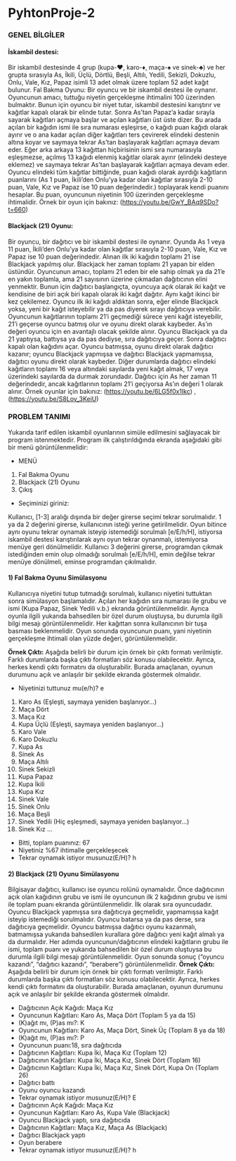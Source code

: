 # PyhtonProje-2

### GENEL BİLGİLER

#### İskambil destesi:
Bir iskambil destesinde 4 grup (kupa-♥, karo-♦, maça-♠ ve sinek-♣) ve her grupta sırasıyla As, İkili, Üçlü, Dörtlü, Beşli, Altılı, Yedili, Sekizli, Dokuzlu, Onlu, Vale, Kız, Papaz isimli 13 adet olmak üzere toplam 52 adet kağıt bulunur.
Fal Bakma Oyunu: Bir oyuncu ve bir iskambil destesi ile oynanır. Oyuncunun amacı, tuttuğu niyetin gerçekleşme ihtimalini 100 üzerinden bulmaktır. Bunun için oyuncu bir niyet tutar, iskambil destesini karıştırır ve kağıtlar kapalı olarak bir elinde tutar. Sonra As’tan Papaz’a kadar sırayla sayarak kağıtları açmaya başlar ve açılan kağıtları üst üste dizer. Bu arada açılan bir kağıdın ismi ile sıra numarası eşleşirse, o kağıdı puan kağıdı olarak ayırır ve o ana kadar açılan diğer kağıtları ters çevirerek elindeki destenin altına koyar ve saymaya tekrar As’tan başlayarak kağıtları açmaya devam eder. Eğer arka arkaya 13 kağıttan hiçbirisinin ismi sıra numarasıyla eşleşmezse, açılmış 13 kağıdı elenmiş kağıtlar olarak ayırır (elindeki desteye eklemez) ve saymaya tekrar As’tan başlayarak kağıtları açmaya devam eder. Oyuncu elindeki tüm kağıtlar bittiğinde, puan kağıdı olarak ayırdığı kağıtların puanlarını (As 1 puan, İkili’den Onlu’ya kadar olan kağıtlar sırasıyla 2-10 puan, Vale, Kız ve Papaz ise 10 puan değerindedir.) toplayarak kendi puanını hesaplar. Bu puan, oyuncunun niyetinin 100 üzerinden gerçekleşme ihtimalidir. Örnek bir oyun için bakınız: (https://youtu.be/GwY_BAq9SDo?t=660)

#### Blackjack (21) Oyunu: 
Bir oyuncu, bir dağıtıcı ve bir iskambil destesi ile oynanır. Oyunda As 1 veya 11 puan, İkili’den Onlu’ya kadar olan kağıtlar sırasıyla 2-10 puan, Vale, Kız ve Papaz ise 10 puan değerindedir. Alınan ilk iki kağıdın toplamı 21 ise Blackjack yapılmış olur. Blackjack her zaman toplamı 21 yapan bir elden üstündür. Oyuncunun amacı, toplamı 21 eden bir ele sahip olmak ya da 21’e en yakın toplamla, ama 21 sayısının üzerine çıkmadan dağıtıcının elini yenmektir. Bunun için dağıtıcı başlangıçta, oyuncuya açık olarak iki kağıt ve kendisine de biri açık biri kapalı olarak iki kağıt dağıtır. Aynı kağıt ikinci bir kez çekilemez. Oyuncu ilk iki kağıdı aldıktan sonra, eğer elinde Blackjack yoksa, yeni bir kağıt isteyebilir ya da pas diyerek sırayı dağıtıcıya verebilir. Oyuncunun kağıtlarının toplamı 21’i geçmediği sürece yeni kağıt isteyebilir, 21’i geçerse oyuncu batmış olur ve oyunu direkt olarak kaybeder. As’ın değeri oyuncu için en avantajlı olacak şekilde alınır. Oyuncu Blackjack ya da 21 yaptıysa, battıysa ya da pas dediyse, sıra dağıtıcıya geçer. Sonra dağıtıcı kapalı olan kağıdını açar. Oyuncu batmışsa, oyunu direkt olarak dağıtıcı kazanır; oyuncu Blackjack yapmışsa ve dağıtıcı Blackjack yapmamışsa, dağıtıcı oyunu direkt olarak kaybeder. Diğer durumlarda dağıtıcı elindeki kağıtların toplamı 16 veya altındaki sayılarda yeni kağıt almak, 17 veya üzerindeki sayılarda da durmak zorundadır. Dağıtıcı için As her zaman 11 değerindedir, ancak kağıtlarının toplamı 21’i geçiyorsa As’ın değeri 1 olarak alınır. Örnek oyunlar için bakınız: (https://youtu.be/6LG5f0x1Ikc) , (https://youtu.be/S8Lov_3KeiU)

### PROBLEM TANIMI
Yukarıda tarif edilen iskambil oyunlarının simüle edilmesini sağlayacak bir program istenmektedir. Program ilk çalıştırıldığında ekranda aşağıdaki gibi bir menü görüntülenmelidir:

- MENÜ
1. Fal Bakma Oyunu
2. Blackjack (21) Oyunu 
3. Çıkış
- Seçiminizi giriniz:

Kullanıcı, [1-3] aralığı dışında bir değer girerse seçimi tekrar sorulmalıdır. 1 ya da 2 değerini girerse, kullanıcının isteği yerine getirilmelidir. Oyun bitince aynı oyunu tekrar oynamak isteyip istemediği sorulmalı [e/E/h/H], istiyorsa iskambil destesi karıştırılarak aynı oyun tekrar oynanmalı, istemiyorsa menüye geri dönülmelidir. Kullanıcı 3 değerini girerse, programdan çıkmak istediğinden emin olup olmadığı sorulmalı [e/E/h/H], emin değilse tekrar menüye dönülmeli, eminse programdan çıkılmalıdır.

#### 1) Fal Bakma Oyunu Simülasyonu
Kullanıcıya niyetini tutup tutmadığı sorulmalı, kullanıcı niyetini tuttuktan sonra simülasyon başlamalıdır. Açılan her kağıdın sıra numarası ile grubu ve ismi (Kupa Papaz, Sinek Yedili v.b.) ekranda görüntülenmelidir. Ayrıca oyunla ilgili yukarıda bahsedilen bir özel durum oluştuysa, bu durumla ilgili bilgi mesajı görüntülenmelidir. Her kağıttan sonra kullanıcının bir tuşa basması beklenmelidir. Oyun sonunda oyuncunun puanı, yani niyetinin gerçekleşme ihtimali olan yüzde değeri, görüntülenmelidir.

**Örnek Çıktı:**
Aşağıda belirli bir durum için örnek bir çıktı formatı verilmiştir. Farklı durumlarda başka çıktı formatları söz konusu olabilecektir. Ayrıca, herkes kendi çıktı formatını da oluşturabilir. Burada amaçlanan, oyunun durumunu açık ve anlaşılır bir şekilde ekranda göstermek olmalıdır.
- Niyetinizi tuttunuz mu(e/h)? e
1. Karo As (Eşleşti, saymaya yeniden başlanıyor...)
1. Maça Dört
2. Maça Kız
3. Kupa Üçlü (Eşleşti, saymaya yeniden başlanıyor...)
1. Karo Vale
2. Karo Dokuzlu
3. Kupa As
4. Sinek As
5. Maça Altılı
6. Sinek Sekizli
7. Kupa Papaz
8. Kupa İkili
9. Kupa Kız
10. Sinek Vale
11. Sinek Onlu
12. Maça Beşli
13. Sinek Yedili (Hiç eşleşmedi, saymaya yeniden başlanıyor...)
1. Sinek Kız
...
- Bitti, toplam puanınız: 67
- Niyetiniz %67 ihtimalle gerçekleşecek
- Tekrar oynamak istiyor musunuz(E/H)? h

#### 2) Blackjack (21) Oyunu Simülasyonu
Bilgisayar dağıtıcı, kullanıcı ise oyuncu rolünü oynamalıdır. Önce dağıtıcının açık olan kağıdının grubu ve ismi ile oyuncunun ilk 2 kağıdının grubu ve ismi ile toplam puanı ekranda görüntülenmelidir. İlk olarak sıra oyuncudadır. Oyuncu Blackjack yapmışsa sıra dağıtıcıya geçmelidir, yapmamışsa kağıt isteyip istemediği sorulmalıdır. Oyuncu batarsa ya da pas derse, sıra dağıtıcıya geçmelidir. Oyuncu batmışsa dağıtıcı oyunu kazanmalı, batmamışsa yukarıda bahsedilen kurallara göre dağıtıcı yeni kağıt almalı ya da durmalıdır. Her adımda oyuncunun/dağıtıcının elindeki kağıtların grubu ile ismi, toplam puanı ve yukarıda bahsedilen bir özel durum oluştuysa bu durumla ilgili bilgi mesajı görüntülenmelidir. Oyun sonunda sonuç (“oyuncu kazandı”, “dağıtıcı kazandı”, “berabere”) görüntülenmelidir.
**Örnek Çıktı:**
Aşağıda belirli bir durum için örnek bir çıktı formatı verilmiştir. Farklı durumlarda başka çıktı formatları söz konusu olabilecektir. Ayrıca, herkes kendi çıktı formatını da oluşturabilir. Burada amaçlanan, oyunun durumunu açık ve anlaşılır bir şekilde ekranda göstermek olmalıdır.

- Dağıtıcının Açık Kağıdı: Maça Kız
- Oyuncunun Kağıtları: Karo As, Maça Dört (Toplam 5 ya da 15)
- (K)ağıt mı, (P)as mı?: K
- Oyuncunun Kağıtları: Karo As, Maça Dört, Sinek Üç (Toplam 8 ya da 18)
- (K)ağıt mı, (P)as mı?: P
- Oyuncunun puanı:18, sıra dağıtıcıda
- Dağıtıcının Kağıtları: Kupa İki, Maça Kız (Toplam 12)
- Dağıtıcının Kağıtları: Kupa İki, Maça Kız, Sinek Dört (Toplam 16)
- Dağıtıcının Kağıtları: Kupa İki, Maça Kız, Sinek Dört, Kupa On (Toplam 26)
- Dağıtıcı battı
- Oyunu oyuncu kazandı
- Tekrar oynamak istiyor musunuz(E/H)? E
- Dağıtıcının Açık Kağıdı: Maça Kız
- Oyuncunun Kağıtları: Karo As, Kupa Vale (Blackjack)
- Oyuncu Blackjack yaptı, sıra dağıtıcıda
- Dağıtıcının Kağıtları: Maça Kız, Maça As (Blackjack)
- Dağıtıcı Blackjack yaptı
- Oyun berabere
- Tekrar oynamak istiyor musunuz(E/H)? h


